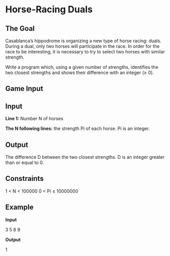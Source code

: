 # Horse-Racing Duals

## The Goal

Casablanca’s hippodrome is organizing a new type of horse racing: duals. During a dual, only two horses will participate in the race. In order for the race to be interesting, it is necessary to try to select two horses with similar strength.

Write a program which, using a given number of strengths, identifies the two closest strengths and shows their difference with an integer (≥ 0).

## Game Input

## Input

**Line 1:** Number N of horses

**The N following lines:** the strength Pi of each horse. Pi is an integer.

## Output

The difference D between the two closest strengths. D is an integer greater than or equal to 0.

## Constraints

1 < N  < 100000
0 < Pi ≤ 10000000

## Example

**Input** 

3
5
8
9

**Output**

1
